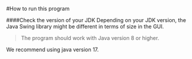 #How to run this program




####Check the version of your JDK
Depending on your JDK version, the Java Swing library might
be different in terms of size in the GUI.

> The program should work with Java version 8 or higher. 

We recommend using java version 17.
